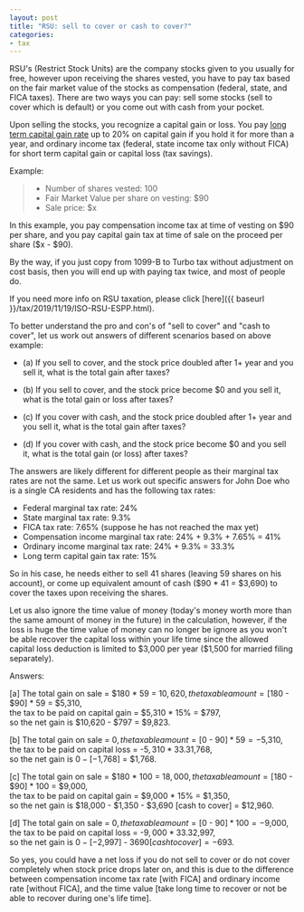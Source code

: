 ```yaml
---
layout: post
title: "RSU: sell to cover or cash to cover?"
categories:
- tax
---
```


RSU's (Restrict Stock Units) are the company stocks given to you usually for free,
however upon receiving the shares vested, you have to pay tax based on the fair market value of
the stocks as compensation (federal, state, and FICA taxes). There are two ways you can pay:
sell some stocks (sell to cover which is  default) or you come out with cash from your pocket.

Upon selling the stocks, you recognize a capital gain or loss. You pay
[long term capital gain rate](https://en.wikipedia.org/wiki/Capital_gains_tax_in_the_United_States) up to 20%
on capital gain if you hold it for more than a year, and ordinary income tax (federal, state income tax only without
FICA) for short term capital gain or capital loss (tax savings).

Example:

> - Number of shares vested: 100
> - Fair Market Value per share on vesting: \$90
> - Sale price: \$x

In this example, you pay compensation income tax at time of vesting on \$90 per share, and
you pay capital gain tax at time of sale on the proceed per share (\$x - \$90).

By the way, if you just copy from 1099-B to Turbo tax without adjustment on cost basis, then
you will end up with paying tax twice, and most of people do.

If you need more info on RSU taxation, please click [here]({{ baseurl }}/tax/2019/11/19/ISO-RSU-ESPP.html).

To better understand the pro and con's of "sell to cover" and "cash to cover", let us
work out answers of different scenarios based on above example:

- (a) If you sell to cover, and the stock price doubled after 1+ year and you sell it,
what is the total gain after taxes?

- (b) If you sell to cover, and the stock price become \$0 and you sell it,
what is the total gain or loss after taxes?

- (c\) If you cover with cash, and the stock price doubled after 1+ year and you sell it,
what is the total gain after taxes?

- (d) If you cover with cash, and the stock price become \$0 and you sell it,
what is the total gain (or loss) after taxes?

The answers are likely different for different people as their marginal tax rates
are not the same. Let us work out specific answers for John Doe who is a single CA
residents and has the following tax rates:

- Federal marginal tax rate: 24%
- State marginal tax rate: 9.3%
- FICA tax rate: 7.65% (suppose he has not reached the max yet)
- Compensation income marginal tax rate: 24% + 9.3% + 7.65% = 41%
- Ordinary income marginal tax rate: 24% + 9.3% = 33.3%
- Long term capital gain tax rate: 15%

So in his case, he needs either to sell 41 shares (leaving 59 shares on his account),
or come up equivalent amount of cash (\$90 * 41 = \$3,690) to cover the taxes upon receiving the shares. 

Let us also ignore the time value of money (today's money worth more than the same
amount of money in the future) in the calculation, however, if the loss is huge
the time value of money can no longer be ignore as you won't be able recover
the capital loss within your life time since the allowed capital loss deduction
is limited to \$3,000 per year (\$1,500 for married filing separately).

Answers:

[a] The total gain on sale = $180 * 59 = $10,620,  
    the taxable amount = [$180 - $90] * 59 = $5,310,  
    the tax to be paid on capital gain = $5,310 * 15% = $797,  
    so the net gain is $10,620 - $797 = $9,823.  
 
[b] The total gain on sale = $0,  
    the taxable amount = [$0 - $90] * 59 = -$5,310,  
    the tax to be paid on capital loss = -$5,310 * 33.3% = -$1,768,  
    so the net gain is $0 - [-$1,768] = $1,768.  
 
[c] The total gain on sale = $180 * 100 = $18,000,  
    the taxable amount = [$180 - $90] * 100 = $9,000,  
    the tax to be paid on capital gain = $9,000 * 15% = $1,350,  
    so the net gain is $18,000 - $1,350 - $3,690 [cash to cover] = $12,960.  
 
[d] The total gain on sale = $0,  
    the taxable amount = [$0 - $90] * 100 = -$9,000,  
    the tax to be paid on capital loss = -$9,000 * 33.3% = -$2,997,  
    so the net gain is $0 - [-$2,997] - $3690 [cash to cover] = -$693.
 
So yes, you could have a net loss if you do not sell to cover or do not
cover completely when stock price drops later on, and this is due to
the difference between compensation income tax rate [with FICA] and
ordinary income rate [without FICA], and the time value [take long time
to recover or not be able to recover during one's life time].
